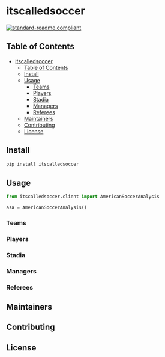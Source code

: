 # itscalledsoccer

[![standard-readme compliant](https://img.shields.io/badge/readme%20style-standard-brightgreen.svg?style=flat-square)](https://github.com/RichardLitt/standard-readme)

## Table of Contents

- [itscalledsoccer](#itscalledsoccer)
  - [Table of Contents](#table-of-contents)
  - [Install](#install)
  - [Usage](#usage)
    - [Teams](#teams)
    - [Players](#players)
    - [Stadia](#stadia)
    - [Managers](#managers)
    - [Referees](#referees)
  - [Maintainers](#maintainers)
  - [Contributing](#contributing)
  - [License](#license)

## Install

```sh
pip install itscalledsoccer
```

## Usage

```python
from itscalledsoccer.client import AmericanSoccerAnalysis

asa = AmericanSoccerAnalysis()
```

### Teams

### Players

### Stadia

### Managers

### Referees

## Maintainers

## Contributing

## License
